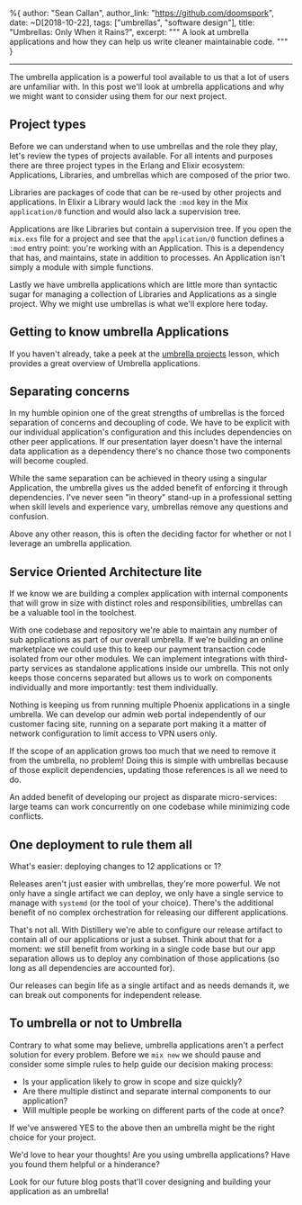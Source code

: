 %{
  author: "Sean Callan",
  author_link: "https://github.com/doomspork",
  date: ~D[2018-10-22],
  tags: ["umbrellas", "software design"],
  title: "Umbrellas: Only When it Rains?",
  excerpt: """
  A look at umbrella applications and how they can help us write cleaner maintainable code.
  """
}

---

The umbrella application is a powerful tool available to us that a lot of users are unfamiliar with.
In this post we'll look at umbrella applications and why we might want to consider using them for our next project.

## Project types

Before we can understand when to use umbrellas and the role they play, let's review the types of projects available.
For all intents and purposes there are three project types in the Erlang and Elixir ecosystem: Applications, Libraries, and umbrellas which are composed of the prior two.

Libraries are packages of code that can be re-used by other projects and applications.
In Elixir a Library would lack the `:mod` key in the Mix `application/0` function and would also lack a supervision tree.

Applications are like Libraries but contain a supervision tree.
If you open the `mix.exs` file for a project and see that the `application/0` function defines a `:mod` entry point: you're working with an Application.
This is a dependency that has, and maintains, state in addition to processes.
An Application isn't simply a module with simple functions.

Lastly we have umbrella applications which are little more than syntactic sugar for managing a collection of Libraries and Applications as a single project.
Why we might use umbrellas is what we'll explore here today.

## Getting to know umbrella Applications

If you haven't already, take a peek at the [umbrella projects](/en/lessons/advanced/umbrella-projects/) lesson, which provides a great overview of Umbrella applications.

## Separating concerns

In my humble opinion one of the great strengths of umbrellas is the forced separation of concerns and decoupling of code.
We have to be explicit with our individual application's configuration and this includes dependencies on other peer applications.
If our presentation layer doesn't have the internal data application as a dependency there's no chance those two components will become coupled.

While the same separation can be achieved in theory using a singular Application, the umbrella gives us the added benefit of enforcing it through dependencies.
I've never seen "in theory" stand-up in a professional setting when skill levels and experience vary, umbrellas remove any questions and confusion.

Above any other reason, this is often the deciding factor for whether or not I leverage an umbrella application.

## Service Oriented Architecture lite

If we know we are building a complex application with internal components that will grow in size with distinct roles and responsibilities, umbrellas can be a valuable tool in the toolchest.

With one codebase and repository we're able to maintain any number of sub applications as part of our overall umbrella.
If we're building an online marketplace we could use this to keep our payment transaction code isolated from our other modules.
We can implement integrations with third-party services as standalone applications inside our umbrella.
This not only keeps those concerns separated but allows us to work on components individually and more importantly: test them individually.

Nothing is keeping us from running multiple Phoenix applications in a single umbrella.
We can develop our admin web portal independently of our customer facing site, running on a separate port making it a matter of network configuration to limit access to VPN users only.

If the scope of an application grows too much that we need to remove it from the umbrella, no problem!
Doing this is simple with umbrellas because of those explicit dependencies, updating those references is all we need to do.

An added benefit of developing our project as disparate micro-services: large teams can work concurrently on one codebase while minimizing code conflicts.

## One deployment to rule them all

What's easier: deploying changes to 12 applications or 1?

Releases aren't just easier with umbrellas, they're more powerful.
We not only have a single artifact we can deploy, we only have a single service to manage with `systemd` (or the tool of your choice).
There's the additional benefit of no complex orchestration for releasing our different applications.

That's not all.  With Distillery we're able to configure our release artifact to contain all of our applications or just a subset.
Think about that for a moment: we still benefit from working in a single code base but our app separation allows us to deploy any combination of those applications (so long as all dependencies are accounted for).

Our releases can begin life as a single artifact and as needs demands it, we can break out components for independent release.

## To umbrella or not to Umbrella

Contrary to what some may believe, umbrella applications aren't a perfect solution for every problem.
Before we `mix new` we should pause and consider some simple rules to help guide our decision making process:

- Is your application likely to grow in scope and size quickly?
- Are there multiple distinct and separate internal components to our application?
- Will multiple people be working on different parts of the code at once?

If we've answered YES to the above then an umbrella might be the right choice for your project.

We'd love to hear your thoughts!
Are you using umbrella applications?
Have you found them helpful or a hinderance?

Look for our future blog posts that'll cover designing and building your application as an umbrella!
